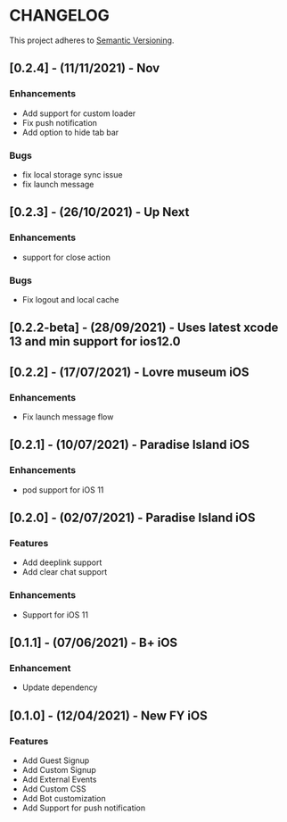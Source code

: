 # CHANGELOG

This project adheres to [Semantic Versioning](http://semver.org/spec/v2.0.0.html).

## [0.2.4] - (11/11/2021) - Nov

### Enhancements
- Add support for custom loader
- Fix push notification
- Add option to hide tab bar

### Bugs
- fix local storage sync issue
- fix launch message

## [0.2.3] - (26/10/2021) - Up Next

### Enhancements
- support for close action

### Bugs
- Fix logout and local cache

## [0.2.2-beta] - (28/09/2021) - Uses latest xcode 13 and min support for ios12.0

## [0.2.2] - (17/07/2021) - Lovre museum iOS

### Enhancements
- Fix launch message flow

## [0.2.1] - (10/07/2021) - Paradise Island iOS

### Enhancements
- pod support for iOS 11

## [0.2.0] - (02/07/2021) - Paradise Island iOS

### Features
- Add deeplink support
- Add clear chat support

### Enhancements
- Support for iOS 11

## [0.1.1] - (07/06/2021) - B+ iOS

### Enhancement
- Update dependency

## [0.1.0] - (12/04/2021) - New FY iOS

### Features
- Add Guest Signup
- Add Custom Signup
- Add External Events
- Add Custom CSS
- Add Bot customization 
- Add Support for push notification
